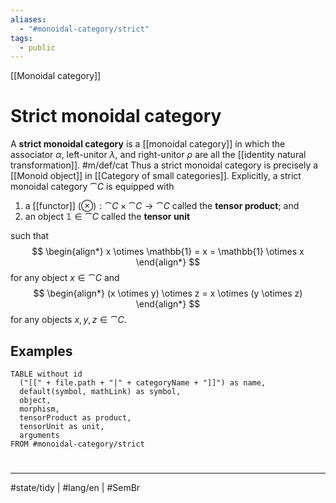 ```yaml
---
aliases:
  - "#monoidal-category/strict"
tags:
  - public
---
```

[[Monoidal category]]
# Strict monoidal category

A **strict monoidal category** is a [[monoidal category]] in which the associator $\alpha$, left-unitor $\lambda$, and right-unitor $\rho$ are all the [[identity natural transformation]]. #m/def/cat 
Thus a strict monoidal category is precisely a [[Monoid object]] in [[Category of small categories]].
Explicitly, a strict monoidal category $\cat C$ is equipped with

1. a [[functor]] $(\otimes) : \cat C \times \cat C \to \cat C$ called the **tensor product**; and
2. an object $\mathbb1 \in \cat C$ called the **tensor unit**

such that
$$
\begin{align*}
x \otimes \mathbb{1} = x = \mathbb{1} \otimes x
\end{align*}
$$
for any object $x \in \cat C$ and
$$
\begin{align*}
(x \otimes y) \otimes z = x \otimes (y \otimes z)
\end{align*}
$$
for any objects $x,y,z \in \cat C$.

## Examples

```dataview
TABLE without id
  ("[[" + file.path + "|" + categoryName + "]]") as name,
  default(symbol, mathLink) as symbol,
  object,
  morphism,
  tensorProduct as product,
  tensorUnit as unit,
  arguments
FROM #monoidal-category/strict
```

#
---
#state/tidy | #lang/en | #SemBr
